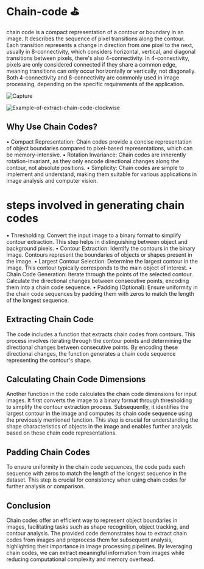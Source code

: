 # Chain-code ⛳


chain code is a compact representation of a contour or boundary in an image. It describes the sequence of pixel transitions along the contour. Each transition represents a change in direction from one pixel to the next, usually in 8-connectivity, which considers horizontal, vertical, and diagonal transitions between pixels, there's also 4-connectivity. In 4-connectivity, pixels are only considered connected if they share a common edge, meaning transitions can only occur horizontally or vertically, not diagonally. Both 4-connectivity and 8-connectivity are commonly used in image processing, depending on the specific requirements of the application.





![Capture](https://github.com/Abdelrahman-Amen/Chain-code-in-patter-recognition/assets/103226865/35fe7f28-0fcd-4564-ba32-c651644bab45)


![Example-of-extract-chain-code-clockwise](https://github.com/Abdelrahman-Amen/Chain-code-in-patter-recognition/assets/103226865/fa8589f1-f29a-4278-8371-4c6c8982c820)

## Why Use Chain Codes?
• Compact Representation: Chain codes provide a concise representation of object boundaries compared to pixel-based representations, which can be memory-intensive.
• Rotation Invariance: Chain codes are inherently rotation-invariant, as they only encode directional changes along the contour, not absolute positions.
• Simplicity: Chain codes are simple to implement and understand, making them suitable for various applications in image analysis and computer vision.


# steps involved in generating chain codes

• Thresholding: Convert the input image to a binary format to simplify contour extraction. This step helps in distinguishing between object and background pixels.
• Contour Extraction: Identify the contours in the binary image. Contours represent the boundaries of objects or shapes present in the image.
• Largest Contour Selection: Determine the largest contour in the image. This contour typically corresponds to the main object of interest.
• Chain Code Generation: Iterate through the points of the selected contour. Calculate the directional changes between consecutive points, encoding them into a chain code sequence.
• Padding (Optional): Ensure uniformity in the chain code sequences by padding them with zeros to match the length of the longest sequence.



## Extracting Chain Code
The code includes a function that extracts chain codes from contours. This process involves iterating through the contour points and determining the directional changes between consecutive points. By encoding these directional changes, the function generates a chain code sequence representing the contour's shape.


## Calculating Chain Code Dimensions
Another function in the code calculates the chain code dimensions for input images. It first converts the image to a binary format through thresholding to simplify the contour extraction process. Subsequently, it identifies the largest contour in the image and computes its chain code sequence using the previously mentioned function. This step is crucial for understanding the shape characteristics of objects in the image and enables further analysis based on these chain code representations.

## Padding Chain Codes
To ensure uniformity in the chain code sequences, the code pads each sequence with zeros to match the length of the longest sequence in the dataset. This step is crucial for consistency when using chain codes for further analysis or comparison.



## Conclusion
Chain codes offer an efficient way to represent object boundaries in images, facilitating tasks such as shape recognition, object tracking, and contour analysis. The provided code demonstrates how to extract chain codes from images and preprocess them for subsequent analysis, highlighting their importance in image processing pipelines. By leveraging chain codes, we can extract meaningful information from images while reducing computational complexity and memory overhead.
